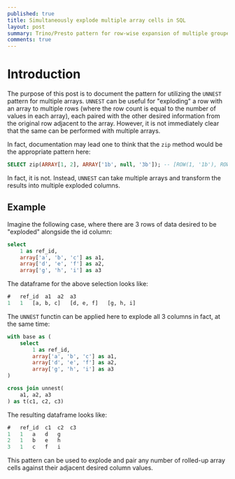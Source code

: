 ```yaml
---
published: true
title: Simultaneously explode multiple array cells in SQL
layout: post
summary: Trino/Presto pattern for row-wise expansion of multiple grouped arrays with UNNEST
comments: true
---
```


# Introduction

The purpose of this post is to document the pattern for utilizing the `UNNEST` pattern for multiple arrays. `UNNEST` can be useful for "exploding" a row with an array to multiple rows (where the row count is equal to the number of values in each array), each paired with the other desired information from the original row adjacent to the array. However, it is not immediately clear that the same can be performed with multiple arrays.

In fact, documentation may lead one to think that the `zip` method would be the appropriate pattern here:

```sql
SELECT zip(ARRAY[1, 2], ARRAY['1b', null, '3b']); -- [ROW(1, '1b'), ROW(2, null), ROW(null, '3b')]
```

In fact, it is not. Instead, `UNNEST` can take multiple arrays and transform the results into multiple exploded columns.

## Example

Imagine the following case, where there are 3 rows of data desired to be "exploded" alongside the id column:

```sql
select
    1 as ref_id,
    array['a', 'b', 'c'] as a1,
    array['d', 'e', 'f'] as a2,
    array['g', 'h', 'i'] as a3
```

The dataframe for the above selection looks like:

```sql
#   ref_id  a1  a2  a3
1   1   [a, b, c]   [d, e, f]   [g, h, i]
```

The `UNNEST` functin can be applied here to explode all 3 columns in fact, at the same time:

```sql
with base as (
    select
        1 as ref_id,
        array['a', 'b', 'c'] as a1,
        array['d', 'e', 'f'] as a2,
        array['g', 'h', 'i'] as a3
)

cross join unnest(
    a1, a2, a3
) as t(c1, c2, c3)
```

The resulting dataframe looks like:

```sql
#   ref_id  c1  c2  c3
1   1   a   d   g
2   1   b   e   h
3   1   c   f   i
```

This pattern can be used to explode and pair any number of rolled-up array cells against their adjacent desired column values.
